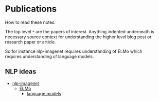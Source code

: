 # Publications

How to read these notes:

The top level `*` are the papers of interest.  Anything indented underneath is necessary source context for understanding the higher level blog post or research paper or article.

So for instance nlp-imagenet requires understanding of ELMo which requires understanding of language models.
## NLP ideas
* [nlp-imagenet](https://thegradient.pub/nlp-imagenet/
)
	* [ELMo](https://arxiv.org/pdf/1802.05365.pdf)
	  * [language models](https://towardsdatascience.com/universal-language-model-to-boost-your-nlp-models-d59469dcbd64)
	  